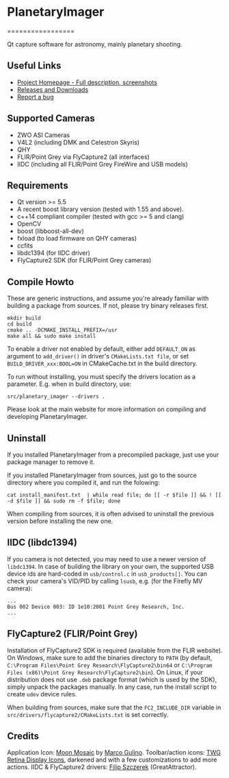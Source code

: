 # PlanetaryImager
=================

Qt capture software for astronomy, mainly planetary shooting.


Useful Links
------------

 * [Project Homepage - Full description, screenshots](http://planetaryimager.gulinux.net)
 * [Releases and Downloads](https://github.com/GuLinux/PlanetaryImager/releases)
 * [Report a bug](https://github.com/GuLinux/PlanetaryImager/issues)

 
Supported Cameras
-----------------

 - ZWO ASI Cameras
 - V4L2 (including DMK and Celestron Skyris)
 - QHY
 - FLIR/Point Grey via FlyCapture2 (all interfaces)
 - IIDC (including all FLIR/Point Grey FireWire and USB models)


Requirements
------------
 * Qt version >= 5.5
 * A recent boost library version (tested with 1.55 and above).
 * c++14 compliant compiler (tested with gcc >= 5 and clang)
 * OpenCV
 * boost (libboost-all-dev)
 * fxload (to load firmware on QHY cameras)
 * ccfits
 * libdc1394 (for IIDC driver)
 * FlyCapture2 SDK (for FLIR/Point Grey cameras)

 
Compile Howto
-------------

These are generic instructions, and assume you're already familiar with building a package from sources.
If not, please try binary releases first.

    mkdir build
    cd build
    cmake .. -DCMAKE_INSTALL_PREFIX=/usr
    make all && sudo make install

To enable a driver not enabled by default, either add `DEFAULT_ON` as argument to `add_driver()` in driver's `CMakeLists.txt file`, or set `BUILD_DRIVER_xxx:BOOL=ON` in CMakeCache.txt in the build directory.

To run without installing, you must specify the drivers location as a parameter. E.g. when in build directory, use:


    src/planetary_imager --drivers .
    
Please look at the main website for more information on compiling and developing PlanetaryImager.


Uninstall
---------

If you installed PlanetaryImager from a precompiled package, just use your package manager to remove it.

If you installed PlanetaryImager from sources, just go to the source directory where you compiled it, and run the folowing:
```
cat install_manifest.txt  | while read file; do [[ -r $file ]] && ! [[ -d $file ]] && sudo rm -f $file; done
```

When compiling from sources, it is often advised to uninstall the previous version before installing the new one.


 
IIDC (libdc1394)
----------------

If you camera is not detected, you may need to use a newer version of `libdc1394`. In case of building the library on your own, the supported USB device ids are hard-coded in `usb/control.c` in `usb_products[]`. You can check your camera's VID/PID by calling `lsusb`, e.g. (for the Firefly MV camera):

    ...
    Bus 002 Device 003: ID 1e10:2001 Point Grey Research, Inc.
    ...
    
    
FlyCapture2 (FLIR/Point Grey)
-----------------------------

Installation of FlyCapture2 SDK is required (available from the FLIR website). On Windows, make sure to add the binaries directory to `PATH` (by default, `C:\Program Files\Point Grey Research\FlyCapture2\bin64` or `C:\Program Files (x86)\Point Grey Research\FlyCapture2\bin`). On Linux, if your distribution does not use `.deb` package format (which is used by the SDK), simply unpack the packages manually. In any case, run the install script to create `udev` device rules.

When building from sources, make sure that the `FC2_INCLUDE_DIR` variable in `src/drivers/flycapture2/CMakeLists.txt` is set correctly.

 
Credits
-------

Application Icon: [Moon Mosaic](https://www.iconfinder.com/icons/37878/hat_planet_saturn_icon) by [Marco Gulino](https://gulinux.net).
Toolbar/action icons: [TWG Retina Display Icons](http://blog.twg.ca/2010/11/retina-display-icon-set/), darkened and with a few customizations to add more actions.
IIDC & FlyCapture2 drivers: [Filip Szczerek](ga.software@yahoo.com) (GreatAttractor).
